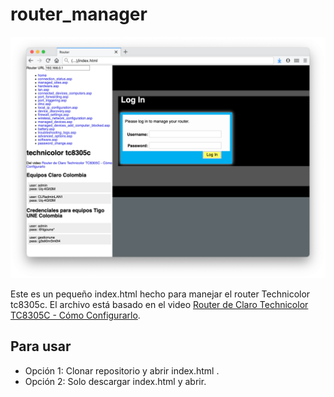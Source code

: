 # router_manager

![Pantallazo](screenshot.png)

Este es un pequeño index.html hecho para manejar el router Technicolor tc8305c. El archivo está basado en el video [Router de Claro Technicolor TC8305C - Cómo Configurarlo](https://www.youtube.com/watch?v=48OqoDHRwlU).

## Para usar

- Opción 1: Clonar repositorio y abrir index.html .
- Opción 2: Solo descargar index.html y abrir.
